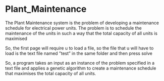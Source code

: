 # Plant_Maintenance
The Plant Maintenance system is the problem of developing a maintenance schedule for electrical power units. The problem is to schedule the maintenance of the units in such a way that the total capacity of all units is maximised 

So, the first page will require u to load a file, so the file that u will have to load is the text file named ”test” in the same folder and then press solve
 
So, a program takes an input as an instance of the problem specified in a text file and applies a genetic algorithm to create a maintenance schedule that maximises the total capacity of all units.

 
